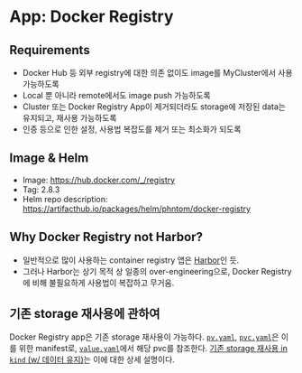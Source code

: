 
# App: Docker Registry

## Requirements
- Docker Hub 등 외부 registry에 대한 의존 없이도 image를 MyCluster에서 사용 가능하도록
- Local 뿐 아니라 remote에서도 image push 가능하도록
- Cluster 또는 Docker Registry App이 제거되더라도 storage에 저장된 data는 유지되고, 재사용 가능하도록
- 인증 등으로 인한 설정, 사용법 복잡도를 제거 또는 최소화가 되도록

## Image & Helm
- Image: https://hub.docker.com/_/registry
- Tag: 2.8.3
- Helm repo description: https://artifacthub.io/packages/helm/phntom/docker-registry

## Why Docker Registry not Harbor?
- 일반적으로 많이 사용하는 container registry 앱은 [Harbor](https://goharbor.io/)인 듯.
- 그러나 Harbor는 상기 목적 상 일종의 over-engineering으로, Docker Registry에 비해 불필요하게 사용법이 복잡하고 무거움.

## 기존 storage 재사용에 관하여
Docker Registry app은 기존 storage 재사용이 가능하다. [`pv.yaml`](./pv.yaml), [`pvc.yaml`](./pvc.yaml)은 이를 위한 manifest로, [`value.yaml`](./values.yaml)에서 해당 pvc를 참조한다. [기존 storage 재사용 in `kind` (w/ 데이터 유지)](../../cluster/reuse-storage.kr.md)는 이에 대한 상세 설명이다.